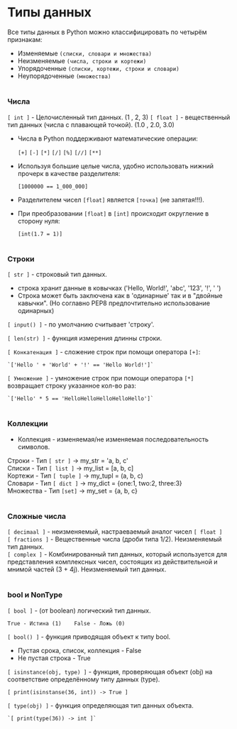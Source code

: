 # Типы данных
 
Все типы данных в Python можно классифицировать по четырём признакам:
- Изменяемые `(списки, словари и множества)`
- Неизменяемые `(числа, строки и кортежи)`
- Упорядоченные `(списки, кортежи, строки и словари)`
- Неупорядоченные `(множества)`

#
### Числа  

`[ int ]` - Целочисленный тип данных. (1 , 2, 3)
`[ float ]` - вещественный тип данных (числа с плавающей точкой). (1.0 , 2.0, 3.0)

- Числа в Python поддерживают математические операции:

    `[+]` `[-]` `[*]` `[/]` `[%]` `[//]` `[**]`
  
- Используя большие целые числа, удобно использовать нижний прочерк в качестве разделителя:
  
    `[1000000 == 1_000_000]`
  
- Разделителем чисел `[float]` является `[точка]` (не запятая!!!).
- При преобразовании `[float]` в `[int]` происходит округление в сторону нуля:

    `[int(1.7 = 1)]`
 
#
### Строки

`[ str ]` - строковый тип данных.  

- строка хранит данные в ковычках ('Hello, World!', 'abc', '123', '!', ' ')
- Строка может быть заключена как в 'одинарные' так и в "двойные кавычки". (Но соглавно PEP8 предпочтительно использование одинарных)

`[ input() ]` - по умолчанию считывает 'строку'.

`[ len(str) ]` - функция измерения длинны строки.

`[ Конкатенация ]` - сложение строк при помощи оператора `[+]`:

    `['Hello ' + 'World' + '!' == 'Hello World!']`

`[ Умножение ]` - умножение строк при помощи оператора `[*]` возвращает строку указанное кол-во раз:

    `['Hello' * 5 == 'HelloHelloHelloHelloHello']`

#
### Коллекции  

- Коллекция - изменяемая/не изменяемая последовательность символов.

Строки - Тип `[ str ]` -> my_str = 'a, b, c'  
Списки - Тип `[ list ]` -> my_list = [a, b, c]   
Кортежи - Тип `[ tuple ]` -> my_tupl = (a, b, c)  
Словари - Тип `[ dict ]` -> my_dict = {one:1, two:2, three:3}  
Множества - Тип `[set]` -> my_set = {a, b, c}  

#
### Сложные числа

`[ decimaal ]` - неизменяемый, настраеваемый аналог чисел `[ float ]`  
`[ fractions ]` - Вещественные числа (дроби типа 1/2). Неизменяемый тип данных.  
`[ complex ]` - Комбинированный тип данных, который используется для представления комплексных чисел, состоящих из действительной и мнимой частей (3 + 4j). Неизменяемый тип данных.  

#
### bool и NonType

`[ bool ]` - (от boolean) логический тип данных.
```
True - Истина (1)    False - Ложь (0)
```  
`[ bool() ]` - функция приводящая объект к типу bool.  
- Пустая срока, список, коллекция - False
- Не пустая строка - True

`[ isinstance(obj, type) ]` - функция, проверяющая объект (obj) на соответствие определённому типу данных (type).
```
[ print(isinstanse(36, int)) -> True ]
```
`[ type(obj) ]` - функция определяющая тип данных объекта.
```
`[ print(type(36)) -> int ]`
```


































